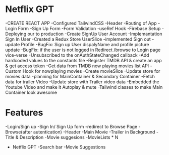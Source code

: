 # Netflix GPT

-CREATE REACT APP
-Configured TailwindCSS
-Header
-Routing of App
-Login Form
-Sign Up Form
-Form Validation
-useRef Hook
-Firebase Setup
-Deploying our to production
-Create SignUp User Account
-Implemantation Sign In User
-Created a Redux Store UserSlice
-implemented Sign out
-update Profile
-BugFix: Sign up User dispalyName and profile picture update
-BugFix: if the user is not logged in Redirect /browse to Login page vice-verse
-Unsubscribed to the onAuthStateChanged callback
-Add hardcoded values to the constants file
-Register TMDB API & create an app & get access token
-Get data from TMDB now playing movies list API
-Custom Hook for nowplaying movies
-Create movieSlice
-Update store for movies data
-planning for MainContainer & Secondary Container
-Fetch data for trailer Video
-Update store with Trailer video data
-Embedded the Youtube Video and make it Autoplay & mute
-Tailwind classes to make Main Container look awesome



# Features
-Login/Sign up
  -Sign In/ Sign Up form
  -redirect to Browse Page
-Browse(after autentication)
  -Header
  -Main Movie
    -Trailer in Background
    -Title & Description
    -Movie suggesions
       -MovieLists * N
- Netflix GPT
  -Search bar
  -Movie Suggestions       
